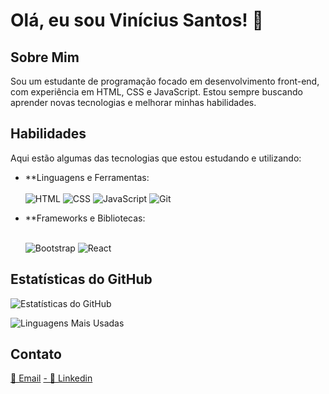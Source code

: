 
# Olá, eu sou Vinícius Santos! 👋

## Sobre Mim
Sou um estudante de programação focado em desenvolvimento front-end, com experiência em HTML, CSS e JavaScript. Estou sempre buscando aprender novas tecnologias e melhorar minhas habilidades.

## Habilidades
Aqui estão algumas das tecnologias que estou estudando e utilizando:

- **Linguagens e Ferramentas:<br><br>
  ![HTML](https://img.shields.io/badge/HTML5-E34F26?style=for-the-badge&logo=html5&logoColor=white)
  ![CSS](https://img.shields.io/badge/CSS3-1572B6?style=for-the-badge&logo=css3&logoColor=white)
  ![JavaScript](https://img.shields.io/badge/JavaScript-F7DF1E?style=for-the-badge&logo=javascript&logoColor=black)
  ![Git](https://img.shields.io/badge/Git-E44C30?style=for-the-badge&logo=git&logoColor=white)
  
- **Frameworks e Bibliotecas:<br><br>

  ![Bootstrap](https://img.shields.io/badge/Bootstrap-7952B3?style=for-the-badge&logo=bootstrap&logoColor=white)
  ![React](https://img.shields.io/badge/React-61DAFB?style=for-the-badge&logo=react&logoColor=black)

## Estatísticas do GitHub
![Estatísticas do GitHub](https://github-readme-stats.vercel.app/api?username=VNSXNTS&show_icons=true&theme=radical)

![Linguagens Mais Usadas](https://github-readme-stats.vercel.app/api/top-langs/?username=VNSXNTS&layout=compact&theme=radical)

## Contato

<a href="http://mail.google.com/mail/u/0/#inbox?compose=VpCqJQwCwQfJCbNGqmXJwTZRRwsDPjsLbKkPXkCwcSznDTFgrzXzXkbvqdSKPdSRZSNkpJ">
📧 Email</a>
<a href="https://www.linkedin.com/in/vinicius-santos-da-silva/">
- 💼 Linkedin</a>

